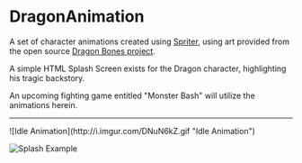 # DragonAnimation

A set of character animations created using [Spriter](http://www.brashmonkey.com/spriter.htm), using art provided from the open source [Dragon Bones project](http://dragonbones.github.io).

A simple HTML Splash Screen exists for the Dragon character, highlighting his tragic backstory.

An upcoming fighting game entitled "Monster Bash" will utilize the animations herein.
<hr>
![Idle Animation](http://i.imgur.com/DNuN6kZ.gif "Idle Animation")

![Splash Example](http://i.imgur.com/ck8Mf9r.png "Splash Example")
